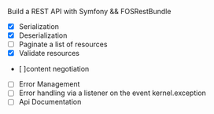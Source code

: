 Build a REST API with Symfony && FOSRestBundle

* [x] Serialization
* [x] Deserialization
* [ ] Paginate a list of resources
* [x] Validate resources
* [ ]content negotiation
* [ ] Error Management
* [ ] Error handling via a listener on the event kernel.exception
* [ ] Api Documentation